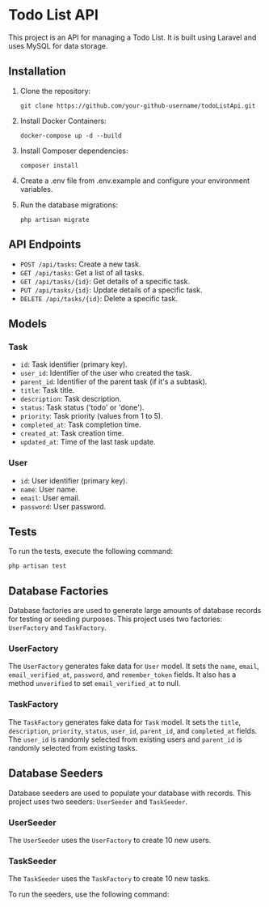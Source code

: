 # Todo List API

This project is an API for managing a Todo List. It is built using Laravel and uses MySQL for data storage.

## Installation

1. Clone the repository:
    ```
    git clone https://github.com/your-github-username/todoListApi.git
    ```
   
2. Install Docker Containers:
    ```
    docker-compose up -d --build
    ```
3. Install Composer dependencies:
    ```
    composer install
    ```
4. Create a .env file from .env.example and configure your environment variables.

5. Run the database migrations:
    ```
    php artisan migrate
    ```

## API Endpoints

- `POST /api/tasks`: Create a new task.
- `GET /api/tasks`: Get a list of all tasks.
- `GET /api/tasks/{id}`: Get details of a specific task.
- `PUT /api/tasks/{id}`: Update details of a specific task.
- `DELETE /api/tasks/{id}`: Delete a specific task.

## Models

### Task

- `id`: Task identifier (primary key).
- `user_id`: Identifier of the user who created the task.
- `parent_id`: Identifier of the parent task (if it's a subtask).
- `title`: Task title.
- `description`: Task description.
- `status`: Task status ('todo' or 'done').
- `priority`: Task priority (values from 1 to 5).
- `completed_at`: Task completion time.
- `created_at`: Task creation time.
- `updated_at`: Time of the last task update.

### User

- `id`: User identifier (primary key).
- `name`: User name.
- `email`: User email.
- `password`: User password.

## Tests

To run the tests, execute the following command:

    php artisan test

## Database Factories

Database factories are used to generate large amounts of database records for testing or seeding purposes. This project uses two factories: `UserFactory` and `TaskFactory`.

### UserFactory

The `UserFactory` generates fake data for `User` model. It sets the `name`, `email`, `email_verified_at`, `password`, and `remember_token` fields. It also has a method `unverified` to set `email_verified_at` to null.

### TaskFactory

The `TaskFactory` generates fake data for `Task` model. It sets the `title`, `description`, `priority`, `status`, `user_id`, `parent_id`, and `completed_at` fields. The `user_id` is randomly selected from existing users and `parent_id` is randomly selected from existing tasks.

## Database Seeders

Database seeders are used to populate your database with records. This project uses two seeders: `UserSeeder` and `TaskSeeder`.

### UserSeeder

The `UserSeeder` uses the `UserFactory` to create 10 new users.

### TaskSeeder

The `TaskSeeder` uses the `TaskFactory` to create 10 new tasks.

To run the seeders, use the following command: